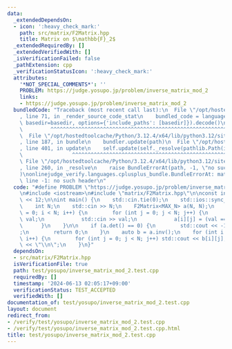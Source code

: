 ```yaml
---
data:
  _extendedDependsOn:
  - icon: ':heavy_check_mark:'
    path: src/matrix/F2Matrix.hpp
    title: Matrix on $\mathbb{F}_2$
  _extendedRequiredBy: []
  _extendedVerifiedWith: []
  _isVerificationFailed: false
  _pathExtension: cpp
  _verificationStatusIcon: ':heavy_check_mark:'
  attributes:
    '*NOT_SPECIAL_COMMENTS*': ''
    PROBLEM: https://judge.yosupo.jp/problem/inverse_matrix_mod_2
    links:
    - https://judge.yosupo.jp/problem/inverse_matrix_mod_2
  bundledCode: "Traceback (most recent call last):\n  File \"/opt/hostedtoolcache/Python/3.12.4/x64/lib/python3.12/site-packages/onlinejudge_verify/documentation/build.py\"\
    , line 71, in _render_source_code_stat\n    bundled_code = language.bundle(stat.path,\
    \ basedir=basedir, options={'include_paths': [basedir]}).decode()\n          \
    \         ^^^^^^^^^^^^^^^^^^^^^^^^^^^^^^^^^^^^^^^^^^^^^^^^^^^^^^^^^^^^^^^^^^^^^^^^^^^^^^^^^\n\
    \  File \"/opt/hostedtoolcache/Python/3.12.4/x64/lib/python3.12/site-packages/onlinejudge_verify/languages/cplusplus.py\"\
    , line 187, in bundle\n    bundler.update(path)\n  File \"/opt/hostedtoolcache/Python/3.12.4/x64/lib/python3.12/site-packages/onlinejudge_verify/languages/cplusplus_bundle.py\"\
    , line 401, in update\n    self.update(self._resolve(pathlib.Path(included), included_from=path))\n\
    \                ^^^^^^^^^^^^^^^^^^^^^^^^^^^^^^^^^^^^^^^^^^^^^^^^^^^^^^^^^\n \
    \ File \"/opt/hostedtoolcache/Python/3.12.4/x64/lib/python3.12/site-packages/onlinejudge_verify/languages/cplusplus_bundle.py\"\
    , line 260, in _resolve\n    raise BundleErrorAt(path, -1, \"no such header\"\
    )\nonlinejudge_verify.languages.cplusplus_bundle.BundleErrorAt: matrix/F2Matrix.hpp:\
    \ line -1: no such header\n"
  code: "#define PROBLEM \"https://judge.yosupo.jp/problem/inverse_matrix_mod_2\"\n\
    \n#include <iostream>\n#include \"matrix/F2Matrix.hpp\"\n\nconst int MAX_N = 1\
    \ << 12;\n\nint main() {\n    std::cin.tie(0);\n    std::ios::sync_with_stdio(false);\n\
    \    int N;\n    std::cin >> N;\n    F2Matrix<MAX_N> a(N, N);\n    for (int i\
    \ = 0; i < N; i++) {\n        for (int j = 0; j < N; j++) {\n            char\
    \ val;\n            std::cin >> val;\n            a[i][j] = (val == '1');\n  \
    \      }\n    }\n\n    if (a.det() == 0) {\n        std::cout << -1 << \"\\n\"\
    ;\n        return 0;\n    }\n    auto b = a.inv();\n    for (int i = 0; i < N;\
    \ i++) {\n        for (int j = 0; j < N; j++) std::cout << b[i][j];\n        std::cout\
    \ << \"\\n\";\n    }\n}"
  dependsOn:
  - src/matrix/F2Matrix.hpp
  isVerificationFile: true
  path: test/yosupo/inverse_matrix_mod_2.test.cpp
  requiredBy: []
  timestamp: '2024-06-13 02:05:17+09:00'
  verificationStatus: TEST_ACCEPTED
  verifiedWith: []
documentation_of: test/yosupo/inverse_matrix_mod_2.test.cpp
layout: document
redirect_from:
- /verify/test/yosupo/inverse_matrix_mod_2.test.cpp
- /verify/test/yosupo/inverse_matrix_mod_2.test.cpp.html
title: test/yosupo/inverse_matrix_mod_2.test.cpp
---
```

